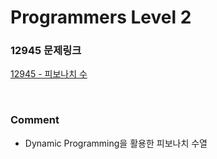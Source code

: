 # Programmers Level 2

### 12945 문제링크

[12945 - 피보나치 수](https://school.programmers.co.kr/learn/courses/30/lessons/12945)

<br>

### Comment

-   Dynamic Programming을 활용한 피보나치 수열
